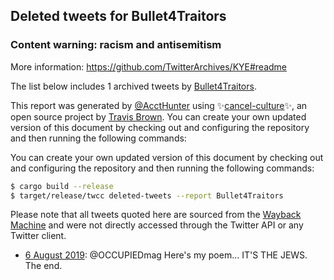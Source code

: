 ## Deleted tweets for Bullet4Traitors
### Content warning: racism and antisemitism
More information: https://github.com/TwitterArchives/KYE#readme

The list below includes 1 archived tweets by
[Bullet4Traitors](https://twitter.com/Bullet4Traitors).



This report was generated by [@AcctHunter](https://twitter.com/accthunter) using ✨[cancel-culture](https://github.com/travisbrown/cancel-culture)✨,
an open source project by [Travis Brown](https://twitter.com/travisbrown). You can create your own
updated version of this document by checking out and configuring the repository and then running
the following commands:

You can create your own updated version of this document by checking out and configuring the
repository and then running the following commands:

```bash
$ cargo build --release
$ target/release/twcc deleted-tweets --report Bullet4Traitors
```

Please note that all tweets quoted here are sourced from the
[Wayback Machine](https://web.archive.org) and were not directly accessed through the Twitter API or
any Twitter client.

* [ 6 August 2019](https://web.archive.org/web/20190806223629/https://twitter.com/Bullet4Traitors/status/1158869480921075713): @OCCUPIEDmag Here's my poem...  IT'S THE JEWS.  The end.

